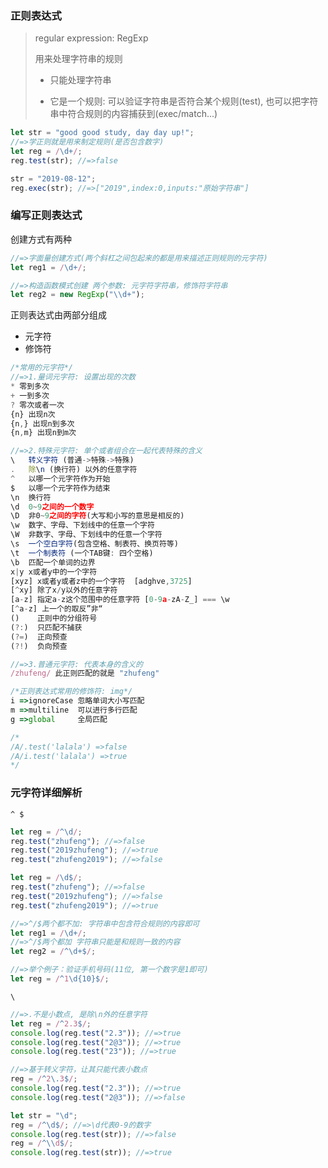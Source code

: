 ### 正则表达式

> regular expression: RegExp
>
> 用来处理字符串的规则
>
> - 只能处理字符串
>
> - 它是一个规则: 可以验证字符串是否符合某个规则(test), 也可以把字符串中符合规则的内容捕获到(exec/match...)
>

```javascript
let str = "good good study, day day up!";
//=>学正则就是用来制定规则(是否包含数字)
let reg = /\d+/;
reg.test(str); //=>false

str = "2019-08-12";
reg.exec(str); //=>["2019",index:0,inputs:"原始字符串"]
```

### 编写正则表达式

创建方式有两种

```javascript
//=>字面量创建方式(两个斜杠之间包起来的都是用来描述正则规则的元字符)
let reg1 = /\d+/; 

//=>构造函数模式创建 两个参数: 元字符字符串，修饰符字符串
let reg2 = new RegExp("\\d+");
```

正则表达式由两部分组成

- 元字符
- 修饰符

```javascript
/*常用的元字符*/
//=>1.量词元字符: 设置出现的次数
* 零到多次
+ 一到多次
? 零次或者一次
{n} 出现n次
{n,} 出现n到多次
{n,m} 出现n到m次

//=>2.特殊元字符: 单个或者组合在一起代表特殊的含义
\   转义字符 (普通->特殊->特殊)
.   除\n (换行符) 以外的任意字符
^   以哪一个元字符作为开始
$   以哪一个元字符作为结束
\n  换行符
\d  0~9之间的一个数字
\D  非0~9之间的字符(大写和小写的意思是相反的)
\w  数字、字母、下划线中的任意一个字符
\W  非数字、字母、下划线中的任意一个字符
\s  一个空白字符(包含空格、制表符、换页符等)
\t  一个制表符 (一个TAB键: 四个空格)
\b  匹配一个单词的边界
x|y x或者y中的一个字符
[xyz] x或者y或者z中的一个字符  [adghve,3725]
[^xy] 除了x/y以外的任意字符
[a-z] 指定a-z这个范围中的任意字符 [0-9a-zA-Z_] === \w
[^a-z] 上一个的取反”非“
()    正则中的分组符号
(?:)  只匹配不捕获
(?=)  正向预查
(?!)  负向预查

//=>3.普通元字符: 代表本身的含义的
/zhufeng/ 此正则匹配的就是 "zhufeng"
```

```javascript
/*正则表达式常用的修饰符: img*/
i =>ignoreCase 忽略单词大小写匹配
m =>multiline  可以进行多行匹配
g =>global     全局匹配

/*
/A/.test('lalala') =>false
/A/i.test('lalala') =>true
*/
```

### 元字符详细解析

`^ $`

```javascript
let reg = /^\d/;
reg.test("zhufeng"); //=>false
reg.test("2019zhufeng"); //=>true
reg.test("zhufeng2019"); //=>false
```

```javascript
let reg = /\d$/;
reg.test("zhufeng"); //=>false
reg.test("2019zhufeng"); //=>false
reg.test("zhufeng2019"); //=>true
```

```javascript
//=>^/$两个都不加: 字符串中包含符合规则的内容即可
let reg1 = /\d+/;
//=>^/$两个都加 字符串只能是和规则一致的内容
let reg2 = /^\d+$/;

//=>举个例子：验证手机号码(11位, 第一个数字是1即可)
let reg = /^1\d{10}$/;
```

`\`

```javascript
//=>.不是小数点, 是除\n外的任意字符
let reg = /^2.3$/;
console.log(reg.test("2.3")); //=>true
console.log(reg.test("2@3")); //=>true
console.log(reg.test("23")); //=>true

//=>基于转义字符，让其只能代表小数点
reg = /^2\.3$/;
console.log(reg.test("2.3")); //=>true
console.log(reg.test("2@3")); //=>false

let str = "\d";
reg = /^\d$/; //=>\d代表0-9的数字
console.log(reg.test(str)); //=>false
reg = /^\\d$/;
console.log(reg.test(str)); //=>true
```

